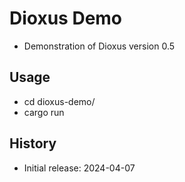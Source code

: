 # Dioxus Demo

- Demonstration of Dioxus version 0.5

## Usage

- cd dioxus-demo/
- cargo run

## History

- Initial release: 2024-04-07
